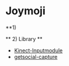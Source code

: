 # Joymoji

**1)

** 2) Library **
* [Kinect-Inputmodule](https://github.com/paganini24/Kinect-Inputmodule)
* [getsocial-capture](https://github.com/getsocial-im/getsocial-capture)
